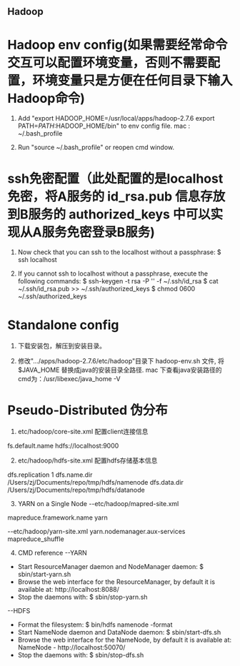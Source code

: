 ## Hadoop ##

# Hadoop env config(如果需要经常命令交互可以配置环境变量，否则不需要配置，环境变量只是方便在任何目录下输入Hadoop命令)
1. Add "export HADOOP_HOME=/usr/local/apps/hadoop-2.7.6
export PATH=$PATH:$HADOOP_HOME/bin" to env config file.
mac : ~/.bash_profile

2. Run "source ~/.bash_profile" or reopen cmd window.

# ssh免密配置（此处配置的是localhost免密，将A服务的 id_rsa.pub 信息存放到B服务的 authorized_keys 中可以实现从A服务免密登录B服务)
1. Now check that you can ssh to the localhost without a passphrase:
$ ssh localhost

2. If you cannot ssh to localhost without a passphrase, execute the following commands:
$ ssh-keygen -t rsa -P '' -f ~/.ssh/id_rsa
$ cat ~/.ssh/id_rsa.pub >> ~/.ssh/authorized_keys
$ chmod 0600 ~/.ssh/authorized_keys

# Standalone config
1. 下载安装包，解压到安装目录。

2. 修改".../apps/hadoop-2.7.6/etc/hadoop"目录下 hadoop-env.sh 文件, 将$JAVA_HOME 替换成java的安装目录全路径.
mac 下查看java安装路径的cmd为：/usr/libexec/java_home -V

# Pseudo-Distributed 伪分布
1. etc/hadoop/core-site.xml 配置client连接信息
<configuration>
   <property>
	  <name>fs.default.name </name>
      <value> hdfs://localhost:9000 </value> 
   </property>		   
</configuration>

2. etc/hadoop/hdfs-site.xml 配置hdfs存储基本信息
<configuration>
   <property>
      <!--节点数量-->
	  <name>dfs.replication</name>
	  <value>1</value>
   </property>	      
   
   <property>
      <!--namenode 存储目录-->
   	  <name>dfs.name.dir</name>
      <value>/Users/zj/Documents/repo/tmp/hdfs/namenode </value>
   </property>
										    
   <property>
      <!--datanode 存储目录-->
	  <name>dfs.data.dir</name> 
      <value>/Users/zj/Documents/repo/tmp/hdfs/datanode </value> 
   </property>
</configuration>

3. YARN on a Single Node
--etc/hadoop/mapred-site.xml
<configuration>
   <property>
	   <name>mapreduce.framework.name</name>
       <value>yarn</value>
   </property>
</configuration>

--etc/hadoop/yarn-site.xml
<configuration>
   <property>
      <name>yarn.nodemanager.aux-services</name>
      <value>mapreduce_shuffle</value>
   </property>
</configuration>

4. CMD reference
--YARN
- Start ResourceManager daemon and NodeManager daemon: $ sbin/start-yarn.sh
- Browse the web interface for the ResourceManager, by default it is available at: http://localhost:8088/
- Stop the daemons with: $ sbin/stop-yarn.sh

--HDFS
- Format the filesystem: $ bin/hdfs namenode -format
- Start NameNode daemon and DataNode daemon: $ sbin/start-dfs.sh
- Browse the web interface for the NameNode, by default it is available at: NameNode - http://localhost:50070/
- Stop the daemons with: $ sbin/stop-dfs.sh



